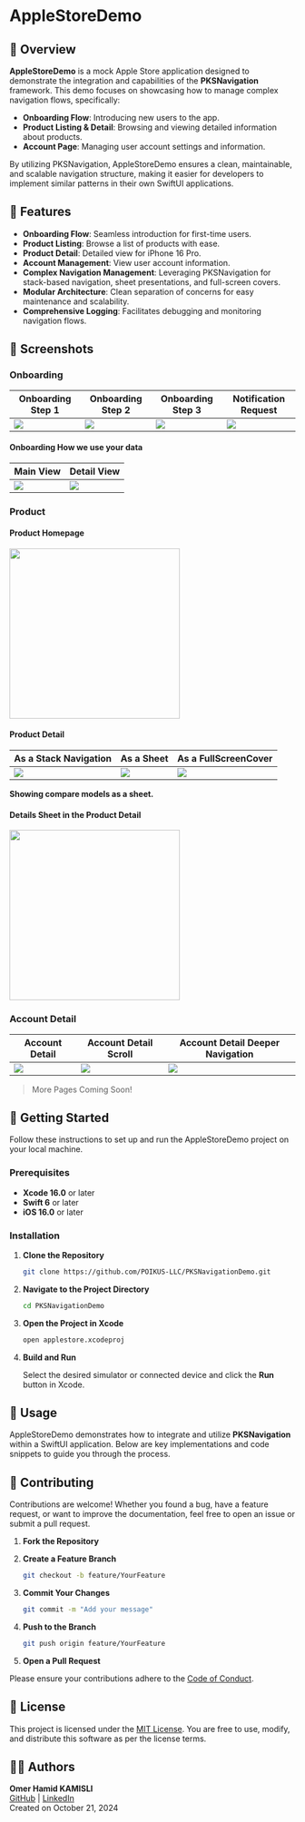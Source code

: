 # AppleStoreDemo

## 📖 Overview

**AppleStoreDemo** is a mock Apple Store application designed to demonstrate the integration and capabilities of the **PKSNavigation** framework. This demo focuses on showcasing how to manage complex navigation flows, specifically:

- **Onboarding Flow**: Introducing new users to the app.
- **Product Listing & Detail**: Browsing and viewing detailed information about products.
- **Account Page**: Managing user account settings and information.

By utilizing PKSNavigation, AppleStoreDemo ensures a clean, maintainable, and scalable navigation structure, making it easier for developers to implement similar patterns in their own SwiftUI applications.

## 🌟 Features

- **Onboarding Flow**: Seamless introduction for first-time users.
- **Product Listing**: Browse a list of products with ease.
- **Product Detail**: Detailed view for iPhone 16 Pro.
- **Account Management**: View user account information.
- **Complex Navigation Management**: Leveraging PKSNavigation for stack-based navigation, sheet presentations, and full-screen covers.
- **Modular Architecture**: Clean separation of concerns for easy maintenance and scalability.
- **Comprehensive Logging**: Facilitates debugging and monitoring navigation flows.

## 📸 Screenshots

### Onboarding

| Onboarding Step 1                            | Onboarding Step 2                             | Onboarding Step 3                            | Notification Request                                 |
| -------------------------------------------- | --------------------------------------------- | -------------------------------------------- | ---------------------------------------------------- |
| <img src="Screenshots/Onboarding-First.png"> | <img src="Screenshots/Onboarding-Second.png"> | <img src="Screenshots/Onboarding-Third.png"> | <img src="Screenshots/Onboarding-Notifications.png"> |

#### Onboarding How we use your data

| Main View                                                   | Detail View                                                        |
| ----------------------------------------------------------- | ------------------------------------------------------------------ |
| <img src="Screenshots/Onboarding-How-we-use-your-data.png"> | <img src="Screenshots/Onboarding-How-we-use-your-data-detail.png"> |

### Product

#### Product Homepage

<img src="Screenshots/Product-Homepage.png" width="300">

#### Product Detail

| As a Stack Navigation                            | As a Sheet                                       | As a FullScreenCover                           |
| ------------------------------------------------ | ------------------------------------------------ | ---------------------------------------------- |
| <img src="Screenshots/Product-Detail-Stack.png"> | <img src="Screenshots/Product-Detail-Sheet.png"> | <img src="Screenshots/Product-Detail-FSC.png"> |

<b>Showing compare models as a sheet.</b>

#### Details Sheet in the Product Detail

<img src="Screenshots/Product-Detail-Compare-Models-Sheet.png" width="300">

### Account Detail

| Account Detail                             | Account Detail Scroll                             | Account Detail Deeper Navigation                  |
| ------------------------------------------ | ------------------------------------------------- | ------------------------------------------------- |
| <img src="Screenshots/Account-Detail.png"> | <img src="Screenshots/Account-Detail-Scroll.png"> | <img src="Screenshots/Account-Detail-Deeper.png"> |

> More Pages Coming Soon!

## 🚀 Getting Started

Follow these instructions to set up and run the AppleStoreDemo project on your local machine.

### Prerequisites

- **Xcode 16.0** or later
- **Swift 6** or later
- **iOS 16.0** or later

### Installation

1. **Clone the Repository**

   ```bash
   git clone https://github.com/POIKUS-LLC/PKSNavigationDemo.git
   ```

2. **Navigate to the Project Directory**

   ```bash
   cd PKSNavigationDemo
   ```

3. **Open the Project in Xcode**

   ```bash
   open applestore.xcodeproj
   ```

4. **Build and Run**

   Select the desired simulator or connected device and click the **Run** button in Xcode.

## 🔧 Usage

AppleStoreDemo demonstrates how to integrate and utilize **PKSNavigation** within a SwiftUI application. Below are key implementations and code snippets to guide you through the process.

## 🤝 Contributing

Contributions are welcome! Whether you found a bug, have a feature request, or want to improve the documentation, feel free to open an issue or submit a pull request.

1. **Fork the Repository**

2. **Create a Feature Branch**

   ```bash
   git checkout -b feature/YourFeature
   ```

3. **Commit Your Changes**

   ```bash
   git commit -m "Add your message"
   ```

4. **Push to the Branch**

   ```bash
   git push origin feature/YourFeature
   ```

5. **Open a Pull Request**

Please ensure your contributions adhere to the [Code of Conduct](CODE_OF_CONDUCT.md).

## 📜 License

This project is licensed under the [MIT License](LICENSE). You are free to use, modify, and distribute this software as per the license terms.

## 👨‍💼 Authors

**Omer Hamid KAMISLI**  
[GitHub](https://github.com/ohk) | [LinkedIn](https://linkedin.com/in/ohkamisli)  
Created on October 21, 2024
